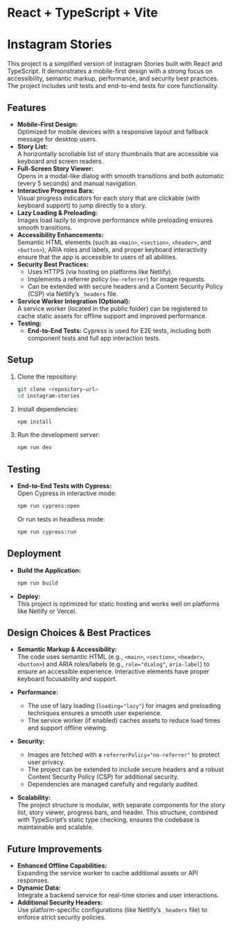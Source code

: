 # React + TypeScript + Vite

# Instagram Stories

This project is a simplified version of Instagram Stories built with React and TypeScript. It demonstrates a mobile-first design with a strong focus on accessibility, semantic markup, performance, and security best practices. The project includes unit tests and end-to-end tests for core functionality.

## Features

- **Mobile-First Design:**  
  Optimized for mobile devices with a responsive layout and fallback message for desktop users.
- **Story List:**  
  A horizontally scrollable list of story thumbnails that are accessible via keyboard and screen readers.
- **Full-Screen Story Viewer:**  
  Opens in a modal-like dialog with smooth transitions and both automatic (every 5 seconds) and manual navigation.
- **Interactive Progress Bars:**  
  Visual progress indicators for each story that are clickable (with keyboard support) to jump directly to a story.
- **Lazy Loading & Preloading:**  
  Images load lazily to improve performance while preloading ensures smooth transitions.
- **Accessibility Enhancements:**  
  Semantic HTML elements (such as `<main>`, `<section>`, `<header>`, and `<button>`), ARIA roles and labels, and proper keyboard interactivity ensure that the app is accessible to users of all abilities.
- **Security Best Practices:**  
  - Uses HTTPS (via hosting on platforms like Netlify).  
  - Implements a referrer policy (`no-referrer`) for image requests.  
  - Can be extended with secure headers and a Content Security Policy (CSP) via Netlify’s `_headers` file.
- **Service Worker Integration (Optional):**  
  A service worker (located in the public folder) can be registered to cache static assets for offline support and improved performance.
- **Testing:**  
  - **End-to-End Tests:** Cypress is used for E2E tests, including both component tests and full app interaction tests.

## Setup

1. Clone the repository:
   ```bash
   git clone <repository-url>
   cd instagram-stories
   ```

2. Install dependencies:
   ```bash
   npm install
   ```

3. Run the development server:
   ```bash
   npm run dev
   ```

## Testing
- **End-to-End Tests with Cypress:**  
  Open Cypress in interactive mode:
  ```bash
  npm run cypress:open
  ```
  Or run tests in headless mode:
  ```bash
  npm run cypress:run
  ```

## Deployment

- **Build the Application:**
  ```bash
  npm run build
  ```
- **Deploy:**  
  This project is optimized for static hosting and works well on platforms like Netlify or Vercel.

## Design Choices & Best Practices

- **Semantic Markup & Accessibility:**  
  The code uses semantic HTML (e.g., `<main>`, `<section>`, `<header>`, `<button>`) and ARIA roles/labels (e.g., `role="dialog"`, `aria-label`) to ensure an accessible experience. Interactive elements have proper keyboard focusability and support.
  
- **Performance:**  
  - The use of lazy loading (`loading="lazy"`) for images and preloading techniques ensures a smooth user experience.
  - The service worker (if enabled) caches assets to reduce load times and support offline viewing.

- **Security:**  
  - Images are fetched with a `referrerPolicy="no-referrer"` to protect user privacy.
  - The project can be extended to include secure headers and a robust Content Security Policy (CSP) for additional security.
  - Dependencies are managed carefully and regularly audited.

- **Scalability:**  
  The project structure is modular, with separate components for the story list, story viewer, progress bars, and header. This structure, combined with TypeScript’s static type checking, ensures the codebase is maintainable and scalable.

## Future Improvements

- **Enhanced Offline Capabilities:**  
  Expanding the service worker to cache additional assets or API responses.
- **Dynamic Data:**  
  Integrate a backend service for real-time stories and user interactions.
- **Additional Security Headers:**  
  Use platform-specific configurations (like Netlify’s `_headers` file) to enforce strict security policies.
